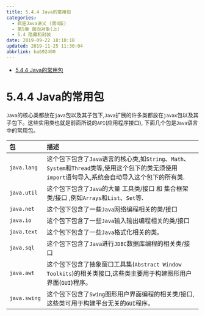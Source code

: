```yaml
---
title: 5.4.4 Java的常用包
categories: 
  - 疯狂Java讲义 (第4版)
  - 第5章 面向对象(上)
  - 5.4 隐藏和封装
date: 2019-09-22 18:10:18
updated: 2019-11-25 11:30:04
abbrlink: ba692400
---
```

<div id='my_toc'>

- [5.4.4 Java的常用包](/JavaReadingNotes/ba692400/#5-4-4-Java的常用包)

</div>
<!--more-->
<script>if (navigator.platform.toLowerCase() == 'win32'){document.getElementById('my_toc').style.display = 'none';}</script>

<!--end-->
<!--SSTStart-->
# 5.4.4 Java的常用包 #
`Java`的核心类都放在`java`包以及其子包下,`Java`扩展的许多类都放在`javax`包以及其子包下。这些实用类也就是前面所说的`API`(应用程序接口), 下面几个包是`Java`语言中的常用包。

|包|描述|
|:---|:---|
|`java.lang`|这个包下包含了`Java`语言的核心类,如`String`、`Math`、 `System`和`Thread`类等,使用这个包下的类无须使用`import`语句导入,系统会自动导入这个包下的所有类.|
|`java.util`|这个包下包含了`Java`的大量 工具类/接口 和 集合框架类/接口 ,例如`Arrays`和`List`、`Set`等.|
|`java.net`|这个包下包含了一些`Java`网络编程相关的类/接口|
|`java.io`|这个包下包含了一些`Java`输入输出编程相关的类/接口|
|`java.text`|这个包下包含了一些`Java`格式化相关的类。|
|`java.sql`|这个包下包含了`Java`进行`JDBC`数据库编程的相关类/接口|
|`java.awt`|这个包下包含了抽象窗口工具集(`Abstract Window Toolkits`)的相关类接口,这些类主要用于构建图形用户界面(`GUI`)程序。|
|`java.swing`|这个包下包含了`Swing`图形用户界面编程的相关类/接口,这些类可用于构建平台无关的`GUI`程序。|

<!--SSTStop-->

